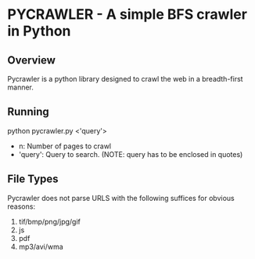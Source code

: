 PYCRAWLER - A simple BFS crawler in Python
==========================================

Overview
--------
Pycrawler is a python library designed to crawl the web in a breadth-first manner.

Running
-------
python pycrawler.py <n> <'query'>

- n: Number of pages to crawl
- 'query': Query to search. (NOTE: query has to be enclosed in quotes)

File Types
----------
Pycrawler does not parse URLS with the following suffices for obvious reasons:

1. tif/bmp/png/jpg/gif
2. js
3. pdf
4. mp3/avi/wma
